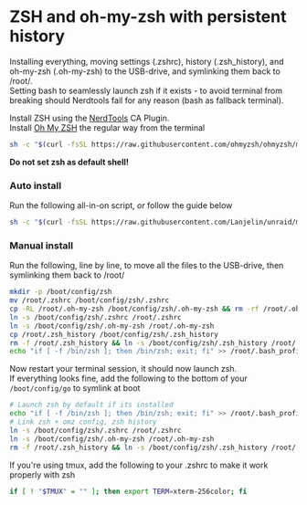 # ZSH and oh-my-zsh with persistent history

Installing everything, moving settings (.zshrc), history (.zsh_history), and oh-my-zsh (.oh-my-zsh) to the USB-drive, and symlinking them back to /root/.  
Setting bash to seamlessly launch zsh if it exists - to avoid terminal from breaking should Nerdtools fail for any reason (bash as fallback terminal).  


Install ZSH using the [NerdTools](https://forums.unraid.net/topic/129200-plug-in-nerdtools/) CA Plugin.  
Install [Oh My ZSH](https://ohmyz.sh/) the regular way from the terminal  
```bash
sh -c "$(curl -fsSL https://raw.githubusercontent.com/ohmyzsh/ohmyzsh/master/tools/install.sh)"
```  
**Do not set zsh as default shell!**

###  Auto install
Run the following all-in-on script, _or_ follow the guide below
```bash
sh -c "$(curl -fsSL https://raw.githubusercontent.com/Lanjelin/unraid/main/zsh-omz-persistent/unraid-zsh-omz.sh)"
```
  
### Manual install
Run the following, line by line, to move all the files to the USB-drive, then symlinking them back to /root/
```bash
mkdir -p /boot/config/zsh
mv /root/.zshrc /boot/config/zsh/.zshrc 
cp -RL /root/.oh-my-zsh /boot/config/zsh/.oh-my-zsh && rm -rf /root/.oh-my-zsh
ln -s /boot/config/zsh/.zshrc /root/.zshrc
ln -s /boot/config/zsh/.oh-my-zsh /root/.oh-my-zsh
cp /root/.zsh_history /boot/config/zsh/.zsh_history
rm -f /root/.zsh_history && ln -s /boot/config/zsh/.zsh_history /root/.zsh_history
echo "if [ -f /bin/zsh ]; then /bin/zsh; exit; fi" >> /root/.bash_profile
```

Now restart your terminal session, it should now launch zsh.  
If everything looks fine, add the following to the bottom of your `/boot/config/go` to symlink at boot
```bash
# Launch zsh by default if its installed
echo "if [ -f /bin/zsh ]; then /bin/zsh; exit; fi" >> /root/.bash_profile
# Link zsh + omz config, zsh history
ln -s /boot/config/zsh/.zshrc /root/.zshrc
ln -s /boot/config/zsh/.oh-my-zsh /root/.oh-my-zsh
rm -f /root/.zsh_history && ln -s /boot/config/zsh/.zsh_history /root/.zsh_history
```

If you're using tmux, add the following to your .zshrc to make it work properly with zsh  
```bash
if [ ! "$TMUX" = "" ]; then export TERM=xterm-256color; fi
```

